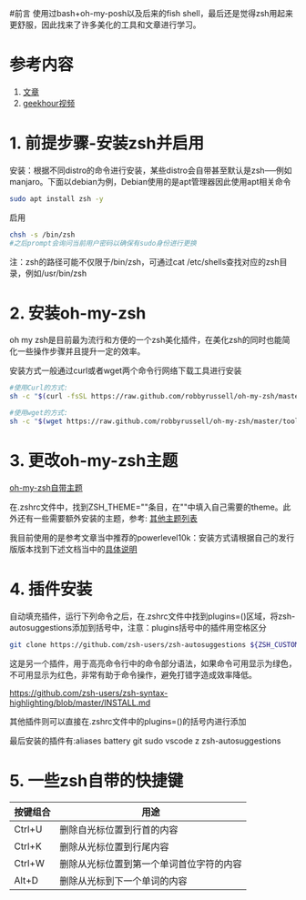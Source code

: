 #前言
使用过bash+oh-my-posh以及后来的fish shell，最后还是觉得zsh用起来更舒服，因此找来了许多美化的工具和文章进行学习。

# 参考内容

1. [文章](https://www.sitepoint.com/zsh-tips-tricks/)
2. [geekhour视频](https://www.bilibili.com/video/BV1kw411z7SV/)

# 1. 前提步骤-安装zsh并启用

安装：根据不同distro的命令进行安装，某些distro会自带甚至默认是zsh──例如manjaro。下面以debian为例，Debian使用的是apt管理器因此使用apt相关命令

```bash
sudo apt install zsh -y
```

启用

```bash
chsh -s /bin/zsh
#之后prompt会询问当前用户密码以确保有sudo身份进行更换
```

注：zsh的路径可能不仅限于/bin/zsh，可通过cat /etc/shells查找对应的zsh目录，例如/usr/bin/zsh

<!-- more -->


# 2. 安装oh-my-zsh

oh my zsh是目前最为流行和方便的一个zsh美化插件，在美化zsh的同时也能简化一些操作步骤并且提升一定的效率。

安装方式一般通过curl或者wget两个命令行网络下载工具进行安装

```bash
#使用Curl的方式:
sh -c "$(curl -fsSL https://raw.github.com/robbyrussell/oh-my-zsh/master/tools/install.sh)"
```

```bash
#使用wget的方式:
sh -c "$(wget https://raw.github.com/robbyrussell/oh-my-zsh/master/tools/install.sh -O -)"
```

# 3. 更改oh-my-zsh主题

[oh-my-zsh自带主题](https://github.com/ohmyzsh/ohmyzsh/wiki/Themes)

在.zshrc文件中，找到ZSH_THEME=""条目，在""中填入自己需要的theme。此外还有一些需要额外安装的主题，参考:
[其他主题列表](https://github.com/ohmyzsh/ohmyzsh/wiki/External-themes)

我目前使用的是参考文章当中推荐的powerlevel10k：安装方式请根据自己的发行版版本找到下述文档当中的[具体说明](https://github.com/romkatv/powerlevel10k#installation)



# 4. 插件安装

自动填充插件，运行下列命令之后，在.zshrc文件中找到plugins=()区域，将zsh-autosuggestions添加到括号中，注意：plugins括号中的插件用空格区分

```bash
git clone https://github.com/zsh-users/zsh-autosuggestions ${ZSH_CUSTOM:-~/.oh-my-zsh/custom}/plugins/zsh-autosuggestions
```

这是另一个插件，用于高亮命令行中的命令部分语法，如果命令可用显示为绿色，不可用显示为红色，非常有助于命令操作，避免打错字造成效率降低。

https://github.com/zsh-users/zsh-syntax-highlighting/blob/master/INSTALL.md

其他插件则可以直接在.zshrc文件中的plugins=()的括号内进行添加

最后安装的插件有:aliases battery git sudo vscode z zsh-autosuggestions

# 5. 一些zsh自带的快捷键

|按键组合|用途|
|---|---|
|Ctrl+U|删除自光标位置到行首的内容|
|Ctrl+K|删除从光标位置到行尾内容|
|Ctrl+W|删除从光标位置到第一个单词首位字符的内容|
|Alt+D|删除从光标到下一个单词的内容|